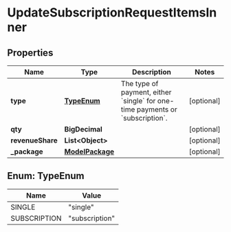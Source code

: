 

# UpdateSubscriptionRequestItemsInner


## Properties

| Name | Type | Description | Notes |
|------------ | ------------- | ------------- | -------------|
|**type** | [**TypeEnum**](#TypeEnum) | The type of payment, either &#x60;single&#x60; for one-time payments or &#x60;subscription&#x60;. |  [optional] |
|**qty** | **BigDecimal** |  |  [optional] |
|**revenueShare** | **List&lt;Object&gt;** |  |  [optional] |
|**_package** | [**ModelPackage**](ModelPackage.md) |  |  [optional] |



## Enum: TypeEnum

| Name | Value |
|---- | -----|
| SINGLE | &quot;single&quot; |
| SUBSCRIPTION | &quot;subscription&quot; |



